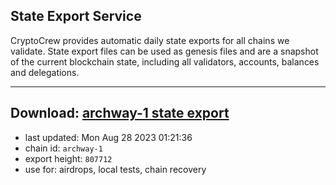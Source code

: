 ## State Export Service
CryptoCrew provides automatic daily state exports for all chains we validate. State export files can be used as genesis files and are a snapshot of the current blockchain state, including all validators, accounts, balances and delegations.

---
**Download: [archway-1 state export](https://dl.ccvalidators.com/SERVICE/archway/archway-1_export_807712.json)**
---

- last updated: Mon Aug 28 2023 01:21:36
- chain id: `archway-1`
- export height: `807712`
- use for: airdrops, local tests, chain recovery
